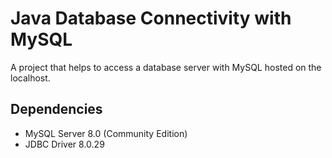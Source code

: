 # Java Database Connectivity with MySQL
A project that helps to access a database server with MySQL hosted on the localhost.

## Dependencies 

- MySQL Server 8.0 (Community Edition)
- JDBC Driver 8.0.29